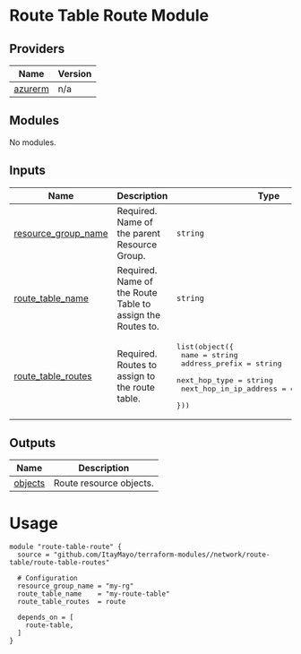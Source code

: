<!-- BEGIN_TF_DOCS -->
# Route Table Route Module

## Providers

| Name | Version |
|------|---------|
| <a name="provider_azurerm"></a> [azurerm](#provider\_azurerm) | n/a |

## Modules

No modules.

## Inputs

| Name | Description | Type | Default | Required |
|------|-------------|------|---------|:--------:|
| <a name="input_resource_group_name"></a> [resource\_group\_name](#input\_resource\_group\_name) | Required. Name of the parent Resource Group. | `string` | n/a | yes |
| <a name="input_route_table_name"></a> [route\_table\_name](#input\_route\_table\_name) | Required. Name of the Route Table to assign the Routes to. | `string` | n/a | yes |
| <a name="input_route_table_routes"></a> [route\_table\_routes](#input\_route\_table\_routes) | Required. Routes to assign to the route table. | <pre>list(object({<br>    name                   = string<br>    address_prefix         = string<br>    next_hop_type          = string<br>    next_hop_in_ip_address = optional(string)<br>  }))</pre> | n/a | yes |

## Outputs

| Name | Description |
|------|-------------|
| <a name="output_objects"></a> [objects](#output\_objects) | Route resource objects. |

# Usage

```
module "route-table-route" {
  source = "github.com/ItayMayo/terraform-modules//network/route-table/route-table-routes"

  # Configuration
  resource_group_name = "my-rg"
  route_table_name    = "my-route-table"
  route_table_routes  = route

  depends_on = [
    route-table,
  ]
}

```
<!-- END_TF_DOCS -->